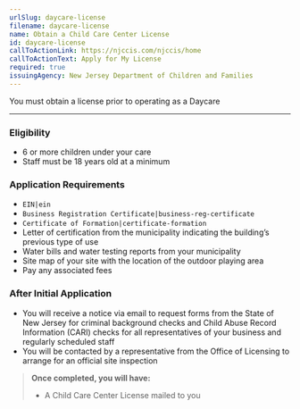 ```yaml
---
urlSlug: daycare-license
filename: daycare-license
name: Obtain a Child Care Center License
id: daycare-license
callToActionLink: https://njccis.com/njccis/home
callToActionText: Apply for My License
required: true
issuingAgency: New Jersey Department of Children and Families
---
```

You must obtain a license prior to operating as a Daycare

---
### Eligibility
- 6 or more children under your care
- Staff must be 18 years old at a minimum

### Application Requirements
- `EIN|ein`
-  `Business Registration Certificate|business-reg-certificate`
- `Certificate of Formation|certificate-formation`
- Letter of certification from the municipality indicating the building’s previous type of use
- Water bills and water testing reports from your municipality
- Site map of your site with the location of the outdoor playing area 
- Pay any associated fees

### After Initial Application
- You will receive a notice via email to request forms from the State of New Jersey for criminal background checks and Child Abuse Record Information (CARI) checks for all representatives of your business and regularly scheduled staff
- You will be contacted by a representative from the Office of Licensing to arrange for an official site inspection

>**Once completed, you will have:**
>- A Child Care Center License mailed to you
